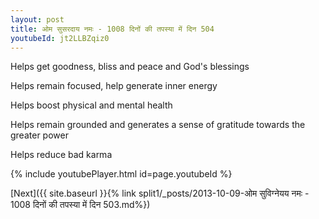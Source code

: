 ```yaml
---
layout: post
title: ओम सुसरदाय नमः - 1008 दिनों की तपस्या में दिन 504
youtubeId: jt2LLBZqiz0
---
```

 
 
Helps get goodness, bliss and peace and God's blessings
 
Helps remain focused, help generate inner energy 
 
Helps boost physical and mental health 
 
Helps remain grounded and generates a sense of gratitude towards the greater power 
 
Helps reduce bad karma
 
 
 
 


{% include youtubePlayer.html id=page.youtubeId %}
 
[Next]({{ site.baseurl }}{% link  split1/_posts/2013-10-09-ओम सुविग्नेयय नमः - 1008 दिनों की तपस्या में दिन 503.md%})
 
